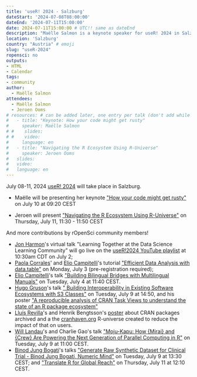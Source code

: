 ```yaml
---
title: 'useR! 2024 - Salzburg'
dateStart: '2024-07-08T08:00:00'
dateEnd: '2024-07-11T15:00:00'
date: 2024-07-11T15:00:00 # UTC!! same as dateEnd
description: "Maëlle Salmon is a keynote speaker for useR! 2024 in Salzburg"
location: 'Salzburg'
country: "Austria" # emoji
slug: "useR-2024"
ropensci: no
outputs: 
- HTML
- Calendar 
tags: 
- community
author:
  - Maëlle Salmon
attendees:
  - Maëlle Salmon
  - Jeroen Ooms
# resources: # can be added later, one entry per talk (don't add while still empty, add once there are resources)
#   - title: "Keynote: How your code might get rusty"
#     speaker: Maëlle Salmon
# #    slides: 
# #    video: 
#     language: en
#   - title: "Navigating the R Ecosystem Using R-Universe"
#     speaker: Jeroen Ooms
#   slides: 
#   video: 
#   language: en  
---
```


July 08-11, 2024 [useR! 2024](https://events.linuxfoundation.org/user/program/schedule/) will take place in Salzburg. 

* Maëlle will be presenting her keynote ["How your code might get rusty"](https://sched.co/1c9Jy) on July 10 at 09:20 CEST

* Jeroen will present ["Navigating the R Ecosystem Using R-Universe"](https://sched.co/1c90h) on Thursday, July 11, 11:30 - 11:50 CEST

And more contributions by rOpenSci community members!
- [Jon Harmon](/author/jon-harmon/)'s virtual talk "Learning Together at the Data Science Learning Community" will go live on the [useR!2024 YouTube playlist](https://youtube.com/playlist?list=PL77T87Q0eoJhsC203plZ1H4p21AGrM9rl&si=usuV_NlAJ_nR0QA8) at 10:30am CDT on July 2;
- [Paola Corrales](/author/pao-corrales/)' and [Elio Campitelli](/author/elio-campitelli/)'s tutorial ["Efficient Data Analysis with data.table"](https://sched.co/1c8yF) on Monday, July 3 (pre-registration required);
- [Elio Campitelli](/author/elio-campitelli)'s talk ["Building Bilingual Bridges with Multilingual Manuals"](https://sched.co/1c8yj) on Tuesday, July 4 at 11:40 CEST.
- [Hugo Gruson](/author/hugo-gruson)'s talk ["
Building Interoperability in Existing Software Ecosystems with S3 Classes"](https://sched.co/1c8z3) on Tuesday, July 9 at 14:50, and his poster ["A reproducible analysis of CRAN Task Views to understand the state of an R package ecosystem"](https://sched.co/1cDry)
- [Lluís Revilla](/author/lluís-revilla-sancho/)'s and Henrik Bengtsson's [poster](https://sched.co/1cDsG) about CRAN packages archived and a the [cranhaven.org](http://cranhaven.org/) R-universe created to reduce the impact of that on users.
- [Will Landau](/author/will-landau)'s and Charlie Gao's talk ["Moju-Kapu: How {Mirai} and {Crew} Are Powering the Next Generation of Parallel Computing in R"](https://sched.co/1c8ya) on Tuesday, July 9 at 11:00 CEST.
- [Binod Jung Bogati](/blog/2024/02/15/champions-program-champions-2024/#binod-jung-bogati)'s talks ["Generate Raw Synthetic Dataset for Clinical Trial - Binod Jung Bogati, Numeric Mind"](https://sched.co/1c8w7) on Tuesday, July 9 at 13:30 CEST; and ["Translate R for Global Reach"](https://sched.co/1c90Y) on Thursday, July 11 at 12:10 CEST.


